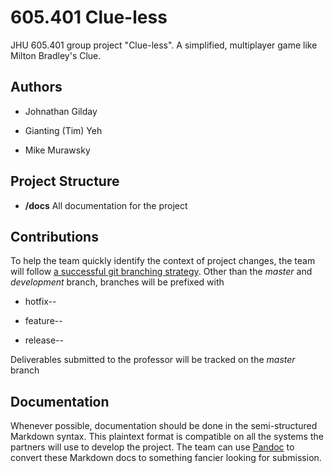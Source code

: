 605.401 Clue-less
=========

JHU 605.401 group project "Clue-less". A simplified, multiplayer game like Milton Bradley's Clue. 


Authors
---------

* Johnathan Gilday

* Gianting (Tim) Yeh

* Mike Murawsky


Project Structure
---------

* **/docs** All documentation for the project


Contributions
---------

To help the team quickly identify the context of project changes, the team will follow [a successful git branching strategy](http://nvie.com/posts/a-successful-git-branching-model/). Other than the *master* and *development* branch, branches will be prefixed with 

* hotfix--

* feature--

* release--

Deliverables submitted to the professor will be tracked on the *master* branch


Documentation
----------

Whenever possible, documentation should be done in the semi-structured Markdown syntax. This plaintext format is compatible on all the systems the partners will use to develop the project. The team can use [Pandoc](http://johnmacfarlane.net/pandoc/index.html) to convert these Markdown docs to something fancier looking for submission.
